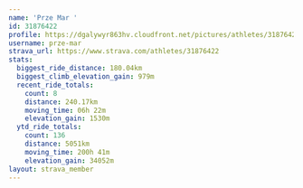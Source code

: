 ```yaml
---
name: 'Prze Mar '
id: 31876422
profile: https://dgalywyr863hv.cloudfront.net/pictures/athletes/31876422/22548952/4/large.jpg
username: prze-mar
strava_url: https://www.strava.com/athletes/31876422
stats:
  biggest_ride_distance: 180.04km
  biggest_climb_elevation_gain: 979m
  recent_ride_totals:
    count: 8
    distance: 240.17km
    moving_time: 06h 22m
    elevation_gain: 1530m
  ytd_ride_totals:
    count: 136
    distance: 5051km
    moving_time: 200h 41m
    elevation_gain: 34052m
layout: strava_member
--- 
```

